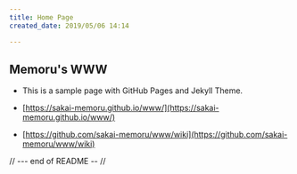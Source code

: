 ```yaml
---
title: Home Page
created_date: 2019/05/06 14:14

---
```


## Memoru's WWW

- This is a sample page with GitHub Pages and Jekyll Theme. 

- [https://sakai-memoru.github.io/www/](https://sakai-memoru.github.io/www/)


- [https://github.com/sakai-memoru/www/wiki](https://github.com/sakai-memoru/www/wiki)

// --- end of README -- //
